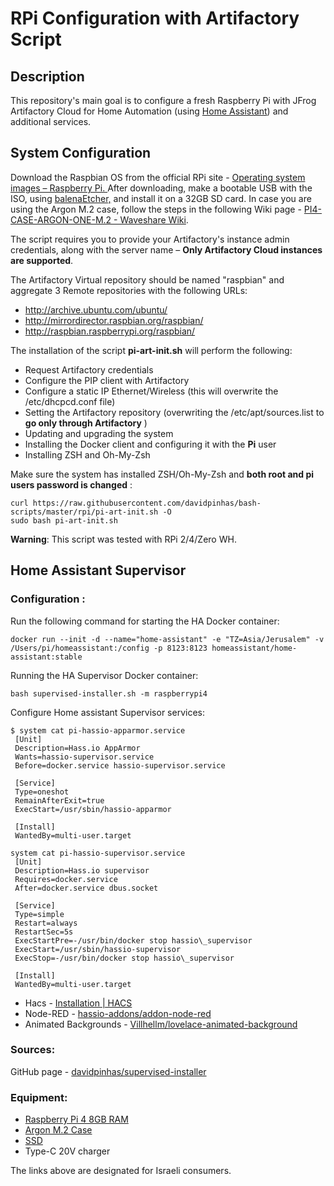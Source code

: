 # **RPi Configuration with Artifactory Script**

## **Description**

This repository's main goal is to configure a fresh Raspberry Pi with JFrog Artifactory Cloud for Home Automation (using [Home Assistant](https://www.home-assistant.io/)) and additional services.

## **System Configuration**

Download the Raspbian OS from the official RPi site - [Operating system images – Raspberry Pi.
](https://www.raspberrypi.org/software/operating-systems/)After downloading, make a bootable USB with the ISO, using [balenaEtcher,](https://www.balena.io/etcher/) and install it on a 32GB SD card.
In case you are using the Argon M.2 case, follow the steps in the following Wiki page - [PI4-CASE-ARGON-ONE-M.2 - Waveshare Wiki](https://www.waveshare.com/wiki/PI4-CASE-ARGON-ONE-M.2).

The script requires you to provide your Artifactory's instance admin credentials, along with the server name – **Only Artifactory Cloud instances are supported**.

The Artifactory Virtual repository should be named "raspbian" and aggregate 3 Remote repositories with the following URLs:
- http://archive.ubuntu.com/ubuntu/
- http://mirrordirector.raspbian.org/raspbian/
- http://raspbian.raspberrypi.org/raspbian/

The installation of the script **pi-art-init.sh** will perform the following:

- Request Artifactory credentials
- Configure the PIP client with Artifactory
- Configure a static IP Ethernet/Wireless (this will overwrite the /etc/dhcpcd.conf file)
- Setting the Artifactory repository (overwriting the /etc/apt/sources.list to **go only through Artifactory** )
- Updating and upgrading the system
- Installing the Docker client and configuring it with the **Pi** user
- Installing ZSH and Oh-My-Zsh

Make sure the system has installed ZSH/Oh-My-Zsh and **both root and pi users password is changed** :
```
curl https://raw.githubusercontent.com/davidpinhas/bash-scripts/master/rpi/pi-art-init.sh -O
sudo bash pi-art-init.sh
```
**Warning**: This script was tested with RPi 2/4/Zero WH.

## **Home Assistant Supervisor**

### **Configuration** :

Run the following command for starting the HA Docker container:
```
docker run --init -d --name="home-assistant" -e "TZ=Asia/Jerusalem" -v /Users/pi/homeassistant:/config -p 8123:8123 homeassistant/home-assistant:stable
```
Running the HA Supervisor Docker container:
```
bash supervised-installer.sh -m raspberrypi4
```
Configure Home assistant Supervisor services:
```
$ system cat pi-hassio-apparmor.service
 [Unit]
 Description=Hass.io AppArmor
 Wants=hassio-supervisor.service
 Before=docker.service hassio-supervisor.service

 [Service]
 Type=oneshot
 RemainAfterExit=true
 ExecStart=/usr/sbin/hassio-apparmor

 [Install]
 WantedBy=multi-user.target
```
```
system cat pi-hassio-supervisor.service
 [Unit]
 Description=Hass.io supervisor
 Requires=docker.service
 After=docker.service dbus.socket

 [Service]
 Type=simple
 Restart=always
 RestartSec=5s
 ExecStartPre=-/usr/bin/docker stop hassio\_supervisor
 ExecStart=/usr/sbin/hassio-supervisor
 ExecStop=-/usr/bin/docker stop hassio\_supervisor

 [Install]
 WantedBy=multi-user.target
```
- Hacs - [Installation | HACS](https://hacs.xyz/docs/installation/installation)
- Node-RED - [hassio-addons/addon-node-red](https://github.com/hassio-addons/addon-node-red/blob/main/node-red/DOCS.md)
- Animated Backgrounds - [Villhellm/lovelace-animated-background](https://github.com/Villhellm/lovelace-animated-background)

### **Sources:**

GitHub page - [davidpinhas/supervised-installer](https://github.com/davidpinhas/supervised-installer)

### **Equipment:**

- [Raspberry Pi 4 8GB RAM](https://piitel.co.il/shop/raspberry-pi-4/)
- [Argon M.2 Case](https://piitel.co.il/shop/argon-one-m-2-case-for-raspberry-pi-4/)
- [SSD](https://ksp.co.il/web/item/55594)
- Type-C 20V charger

The links above are designated for Israeli consumers.
